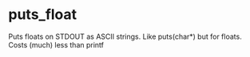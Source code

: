 # puts_float
Puts floats on STDOUT as ASCII strings. Like puts(char*) but for floats. Costs (much) less than printf
